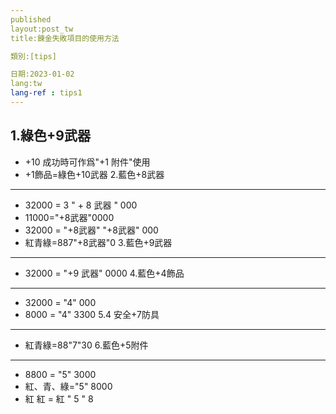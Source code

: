 ```yaml
---
published
layout:post_tw
title:鍊金失敗項目的使用方法

類別:[tips]

日期:2023-01-02
lang:tw
lang-ref : tips1
---
```


1.綠色+9武器
------
- +10 成功時可作爲"+1 附件"使用
- +1飾品=綠色+10武器
2.藍色+8武器
------
- 32000 = 3 " + 8 武器 " 000
- 11000="+8武器"0000
- 32000 = "+8武器" "+8武器" 000
- 紅青綠=887"+8武器"0
3.藍色+9武器
------
- 32000 = "+9 武器" 0000
4.藍色+4飾品
------
- 32000 = "4" 000
- 8000 = "4" 3300
5.4 安全+7防具
------
- 紅青綠=88"7"30
6.藍色+5附件
------
- 8800 = "5" 3000
- 紅、青、綠="5" 8000
- 紅 紅 = 紅 " 5 " 8